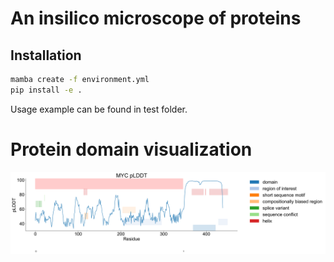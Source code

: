 # An insilico microscope of proteins

## Installation
```bash
mamba create -f environment.yml
pip install -e .
```
Usage example can be found in test folder.

# Protein domain visualization
![myc protein](data/myc_protein_plot.png)